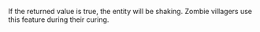 If the returned value is true, the entity will be shaking.
Zombie villagers use this feature during their curing.